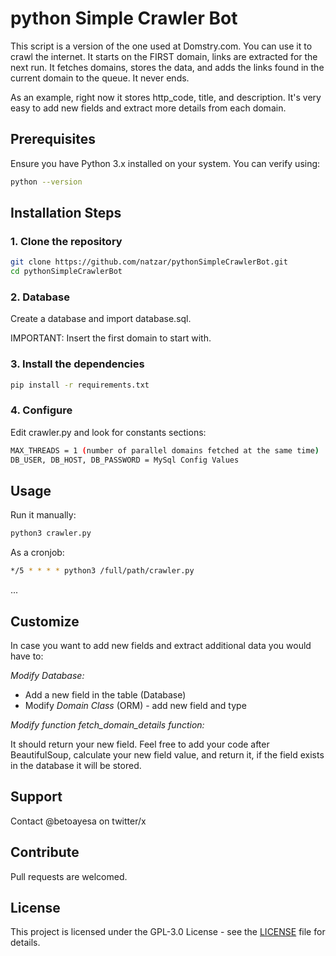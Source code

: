 # python Simple Crawler Bot
This script is a version of the one used at Domstry.com. You can use it to crawl the internet. It starts on the FIRST domain, links are extracted for the next run. It fetches domains, stores the data, and adds the links found in the current domain to the queue. It never ends.

As an example, right now it stores http_code, title, and description. It's very easy to add new fields and extract more details from each domain.

## Prerequisites

Ensure you have Python 3.x installed on your system. You can verify using:

```bash
python --version
```

## Installation Steps

### 1. Clone the repository

```bash
git clone https://github.com/natzar/pythonSimpleCrawlerBot.git
cd pythonSimpleCrawlerBot
```

### 2. Database

Create a database and import database.sql. 

IMPORTANT: Insert the first domain to start with.


### 3. Install the dependencies

```bash
pip install -r requirements.txt
```
### 4. Configure

Edit crawler.py and look for constants sections:

```bash
MAX_THREADS = 1 (number of parallel domains fetched at the same time) 
DB_USER, DB_HOST, DB_PASSWORD = MySql Config Values

```
## Usage

Run it manually:
```bash
python3 crawler.py
```
As a cronjob:
```bash
*/5 * * * * python3 /full/path/crawler.py
```
...

## Customize

In case you want to add new fields and extract additional data you would have to:

*Modify Database:*
- Add a new field in the table (Database)
- Modify *Domain Class* (ORM) - add new field and type

*Modify function fetch_domain_details function:*

It should return your new field. Feel free to add your code after BeautifulSoup, calculate your new field value, and return it, if the field exists in the database it will be stored.


## Support
Contact @betoayesa on twitter/x
## Contribute

Pull requests are welcomed. 

## License

This project is licensed under the GPL-3.0 License - see the [LICENSE](LICENSE) file for details.


